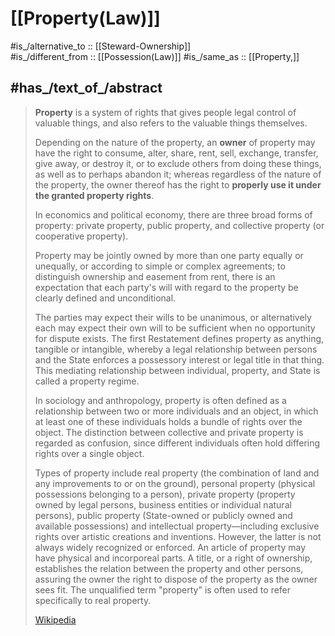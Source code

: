 
# [[Property(Law)]] 

#is_/alternative_to :: [[Steward-Ownership]]  
#is_/different_from :: [[Possession(Law)]] 
#is_/same_as :: [[Property,]]

## #has_/text_of_/abstract 

> **Property** is a system of rights that gives people legal control of valuable things, 
> and also refers to the valuable things themselves. 
> 
> Depending on the nature of the property, an **owner** of property may have the right to consume, 
> alter, share, rent, sell, exchange, transfer, give away, or destroy it, 
> or to exclude others from doing these things, as well as to perhaps abandon it; 
> whereas regardless of the nature of the property, 
> the owner thereof has the right to **properly use it under the granted property rights**.
>
> In economics and political economy, there are three broad forms of property: 
> private property, public property, and collective property (or cooperative property). 
> 
> Property may be jointly owned by more than one party equally or unequally, 
> or according to simple or complex agreements; 
> to distinguish ownership and easement from rent, 
> there is an expectation that each party's will with regard to the property be clearly defined and unconditional. 
> 
> The parties may expect their wills to be unanimous, or alternatively each may expect their own will to be sufficient when no opportunity for dispute exists. The first Restatement defines property as anything, tangible or intangible, whereby a legal relationship between persons and the State enforces a possessory interest or legal title in that thing. This mediating relationship between individual, property, and State is called a property regime.
>
> In sociology and anthropology, property is often defined as a relationship between two or more individuals and an object, in which at least one of these individuals holds a bundle of rights over the object. The distinction between collective and private property is regarded as confusion, since different individuals often hold differing rights over a single object.
>
> Types of property include real property (the combination of land and any improvements to or on the ground), personal property (physical possessions belonging to a person), private property (property owned by legal persons, business entities or individual natural persons), public property (State-owned or publicly owned and available possessions) and intellectual property—including exclusive rights over artistic creations and inventions. However, the latter is not always widely recognized or enforced. An article of property may have physical and incorporeal parts. A title, or a right of ownership, establishes the relation between the property and other persons, assuring the owner the right to dispose of the property as the owner sees fit. The unqualified term "property" is often used to refer specifically to real property.
>
> [Wikipedia](https://en.wikipedia.org/wiki/Property) 

